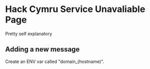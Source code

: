 # Hack Cymru Service Unavaliable Page
Pretty self explanatory

## Adding a new message
Create an ENV var called "domain_(hostname)".